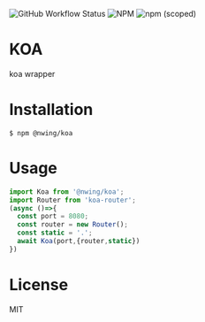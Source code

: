 ![GitHub Workflow Status](https://img.shields.io/github/workflow/status/NimbleWing/koa/CI?style=plastic)
![NPM](https://img.shields.io/npm/l/@nwing/koa?style=plastic)
![npm (scoped)](https://img.shields.io/npm/v/@nwing/koa)
# KOA
koa wrapper

# Installation

```shell
$ npm @nwing/koa
```

# Usage
```javascript
import Koa from '@nwing/koa';
import Router from 'koa-router';
(async ()=>{
  const port = 8080;
  const router = new Router();
  const static = '.';
  await Koa(port,{router,static})
})
```
# License

MIT


